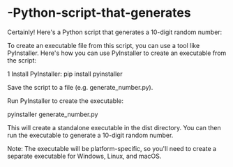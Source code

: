 # -Python-script-that-generates
Certainly! Here's a Python script that generates a 10-digit random number:

To create an executable file from this script, you can use a tool like PyInstaller. Here's how you can use PyInstaller to create an executable from the script:

1 Install PyInstaller: pip install pyinstaller

Save the script to a file (e.g. generate_number.py).

Run PyInstaller to create the executable:


pyinstaller generate_number.py


This will create a standalone executable in the dist directory. You can then run the executable to generate a 10-digit random number.

Note: The executable will be platform-specific, so you'll need to create a separate executable for Windows, Linux, and macOS.

